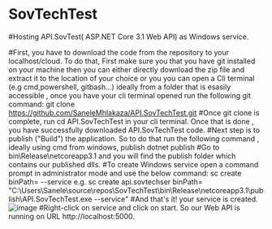 # SovTechTest
#Hosting API.SovTest( ASP.NET Core 3.1 Web API) as Windows service.

#First, you have to download the code from the repository to your localhost/cloud. To do that, First make sure you that you have git installed on your machine then you can either directly download the zip file and extract it to the location of your choice or you you can open a Cli terminal (e.g cmd,powershell, gitbash...) ideally from a folder that is esasily accessible , once you have your cli terminal opened run the following git command:
  git clone https://github.com/SaneleMhlakaza/API.SovTechTest.git
#Once git clone is complete, run cd API.SovTechTest in your cli terminal. Once that is done , you have successfully downloaded API.SovTechTest code.
#Next step is to publish ("Build") the application. So to do that run the following command , ideally using cmd from windows, publish
dotnet publish
#Go to bin\Release\netcoreapp3.1 and you will find the publish folder which contains our published dlls.
#To create Windows service open a command prompt in administrator mode and use the below command:
sc create <name of service you want to create> binPath= <path of executable of your app> --service
  e.g. sc create api.sovtechser binPath= "C:\Users\Sanele\source\repos\SovTechTest\bin\Release\netcoreapp3.1\publish\API.SovTechTest.exe --service"
  #And that's it! your service is created.
  ![image](https://user-images.githubusercontent.com/98617432/151690248-851badab-7a3f-47a2-b7fe-5b70878d75ca.png)
#Right-click on service and click on start. So our Web API is running on URL http://localhost:5000. 
